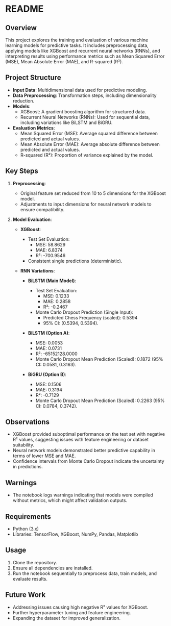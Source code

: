 # README

## Overview
This project explores the training and evaluation of various machine learning models for predictive tasks. It includes preprocessing data, applying models like XGBoost and recurrent neural networks (RNNs), and interpreting results using performance metrics such as Mean Squared Error (MSE), Mean Absolute Error (MAE), and R-squared (R²).

## Project Structure

- **Input Data**: Multidimensional data used for predictive modeling.
- **Data Preprocessing**: Transformation steps, including dimensionality reduction.
- **Models**:
  - XGBoost: A gradient boosting algorithm for structured data.
  - Recurrent Neural Networks (RNNs): Used for sequential data, including variations like BiLSTM and BiGRU.
- **Evaluation Metrics**:
  - Mean Squared Error (MSE): Average squared difference between predicted and actual values.
  - Mean Absolute Error (MAE): Average absolute difference between predicted and actual values.
  - R-squared (R²): Proportion of variance explained by the model.

## Key Steps

1. **Preprocessing**:
   - Original feature set reduced from 10 to 5 dimensions for the XGBoost model.
   - Adjustments to input dimensions for neural network models to ensure compatibility.

2. **Model Evaluation**:
   - **XGBoost**:
     - Test Set Evaluation: 
       - MSE: 58.8629
       - MAE: 6.8374
       - R²: -700.9546
     - Consistent single predictions (deterministic).

   - **RNN Variations**:
     - **BiLSTM (Main Model)**:
       - Test Set Evaluation:
         - MSE: 0.1233
         - MAE: 0.2858
         - R²: -0.2467
       - Monte Carlo Dropout Prediction (Single Input):
         - Predicted Chess Frequency (scaled): 0.5394
         - 95% CI: (0.5394, 0.5394).

     - **BiLSTM (Option A)**:
       - MSE: 0.0053
       - MAE: 0.0731
       - R²: -65152128.0000
       - Monte Carlo Dropout Mean Prediction (Scaled): 0.1872 (95% CI: 0.0581, 0.3163).
     
     - **BiGRU (Option B)**:
       - MSE: 0.1506
       - MAE: 0.3194
       - R²: -0.7129
       - Monte Carlo Dropout Mean Prediction (Scaled): 0.2263 (95% CI: 0.0784, 0.3742).

## Observations
- XGBoost provided suboptimal performance on the test set with negative R² values, suggesting issues with feature engineering or dataset suitability.
- Neural network models demonstrated better predictive capability in terms of lower MSE and MAE.
- Confidence intervals from Monte Carlo Dropout indicate the uncertainty in predictions.

## Warnings
- The notebook logs warnings indicating that models were compiled without metrics, which might affect validation outputs.

## Requirements
- Python (3.x)
- Libraries: TensorFlow, XGBoost, NumPy, Pandas, Matplotlib

## Usage
1. Clone the repository.
2. Ensure all dependencies are installed.
3. Run the notebook sequentially to preprocess data, train models, and evaluate results.

## Future Work
- Addressing issues causing high negative R² values for XGBoost.
- Further hyperparameter tuning and feature engineering.
- Expanding the dataset for improved generalization.

